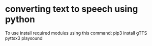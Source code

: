 # converting text to speech using python
To use install required modules using this command:
pip3 install gTTS pyttsx3 playsound

